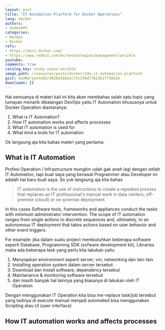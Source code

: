 ```yaml
---
layout: post
title: "IT Automation Platform for Docker Operations"
lang: docker
authors:
- dimasm93
categories:
- DevOps
- Docker
refs: 
- https://docs.docker.com/
- https://www.redhat.com/en/technologies/management/ansible
youtube: 
comments: true
catalog_key: study-cases-ansible
image_path: /resources/posts/docker/14a-it-automation-platform
gist: dimMaryanto93/d92bd18da1c73c230d7762361f738524
downloads: []
---
```


Hai semuanya di materi kali ini kita akan membahas salah satu topic yang lumayan menarik dikalangan DevOps yaitu IT Automation khususnya untuk Docker Operation diantaranya:

1. What is IT Automation?
2. How IT automation works and affects processes
3. What IT automation is used for
4. What kind a tools for IT automation

Ok langsung aja kita bahas materi yang pertama:

<!--more-->

## What is IT Automation

Profesi Operation / Infrastructure mungkin udah gak aneh lagi dengan istilah IT Automation, tapi buat saya yang berawal Programmer atau Developer ini adalah hal baru buat saya. So yuk langsung aja kita bahas 

> IT automation is the use of instructions to create a repeated process that replaces an IT professional's manual work in data centers, off-premise (cloud) or on-premise deployment. 

In this cases Software tools, frameworks and appliances conduct the tasks with minimum administrator intervention. The scope of IT automation ranges from single actions to discrete sequences and, ultimately, to an autonomous IT deployment that takes actions based on user behavior and other event triggers. 

For example: jika dalam suatu project membutuhkan beberapa software seperti Database, Programming SDK (sofware development kit), Libraries maka ada beberapa task yang perlu kita lakukan yaitu

1. Menyiapkan environment seperti server, vm, networking dan lain-lain
2. Installing operation system dalam server tersebut
3. Download dan Install software, dependency tersebut
4. Maintanance & monitoring software tersebut 
5. dan masih banyak hal lainnya yang biasanya di lakukan oleh IT Operation

Dengan menggunakan IT Operation kita bisa me-replace task/job tersebut yang tadinya di execute manual menjadi automated bisa menggunakan Scripting atau UI (user interface)

## How IT automation works and affects processes